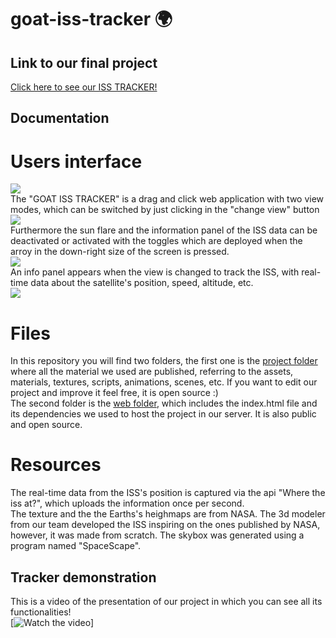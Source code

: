 # goat-iss-tracker :earth_africa:
## Link to our final project
[Click here to see our ISS TRACKER!](https://docs.gofionet.es/nasachallenge/)
## Documentation
# Users interface
<img src= "https://user-images.githubusercontent.com/74357760/193447932-34899938-e8f0-44e3-9021-db020d3cbaf4.png"> <br>
The "GOAT ISS TRACKER" is a drag and click web application with two view modes, which can be switched by just clicking in the "change view" button <br>
<image src= "https://user-images.githubusercontent.com/74357760/193447301-1a941e94-adf6-40ab-b748-2738c398e1e3.png"> <br>
Furthermore the sun flare and the information panel of the ISS data can be deactivated or activated with the toggles which are deployed when the arroy in the down-right size of the screen is pressed. <br>
<image src= "https://user-images.githubusercontent.com/74357760/193447669-3c1b427d-7098-4b58-8557-1ff9dbc7be00.png"> <br>
An info panel appears when the view is changed to track the ISS, with real-time data about the satellite's position, speed, altitude, etc. <br>
<image src="https://user-images.githubusercontent.com/74357760/193447825-53277a46-a88a-4c2c-a11d-ee4e88c8f710.png"> <br>
# Files
In this repository you will find two folders, the first one is  the [project folder](goat_iss_tracker_project) where all the material we used are published, referring to the assets, materials, textures, scripts, animations, scenes, etc. If you want to edit our project and improve it feel free, it is open source :) <br>
The second folder is the [web folder](web_files), which includes the index.html file and its dependencies we used to host the project in our server. It is also public and open source.
# Resources
The real-time data from the ISS's position is captured via the api "Where the iss at?", which uploads the information once per second. <br>
The texture and the the Earths's heighmaps are from NASA. The 3d modeler from our team developed the ISS inspiring on the ones published by NASA, however, it was made from scratch.
The skybox was generated using a program named "SpaceScape".
## Tracker demonstration
This is a video of the presentation of our project in which you can see all its functionalities! <br>
[![Watch the video](https://youtu.be/c3vs3Fqwsq0)]
